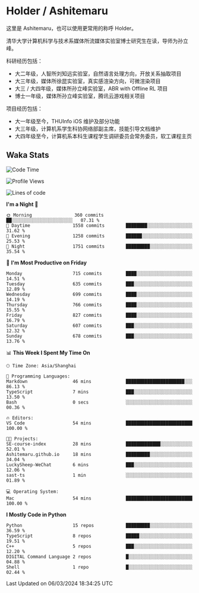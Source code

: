 # Holder / Ashitemaru

这里是 Ashitemaru，也可以使用更常用的称呼 Holder。

清华大学计算机科学与技术系媒体所流媒体实验室博士研究生在读，导师为孙立峰。

科研经历包括：

- 大二年级，人智所刘知远实验室，自然语言处理方向，开放关系抽取项目
- 大三年级，媒体所徐昆实验室，真实感渲染方向，可微渲染项目
- 大三 / 大四年级，媒体所孙立峰实验室，ABR with Offline RL 项目
- 博士一年级，媒体所孙立峰实验室，腾讯云游戏相关项目

项目经历包括：

- 大一年级至今，THUInfo iOS 维护及部分功能
- 大三年级，计算机系学生科协网络部副主席，技能引导文档维护
- 大四年级至今，计算机系本科生课程学生调研委员会常务委员，软工课程主页

## Waka Stats

<!--START_SECTION:waka-->
![Code Time](http://img.shields.io/badge/Code%20Time-1%2C024%20hrs%2018%20mins-blue)

![Profile Views](http://img.shields.io/badge/Profile%20Views-1-blue)

![Lines of code](https://img.shields.io/badge/From%20Hello%20World%20I%27ve%20Written-3.5%20million%20lines%20of%20code-blue)

**I'm a Night 🦉** 

```text
🌞 Morning                360 commits         ██░░░░░░░░░░░░░░░░░░░░░░░   07.31 % 
🌆 Daytime                1558 commits        ████████░░░░░░░░░░░░░░░░░   31.62 % 
🌃 Evening                1258 commits        ██████░░░░░░░░░░░░░░░░░░░   25.53 % 
🌙 Night                  1751 commits        █████████░░░░░░░░░░░░░░░░   35.54 % 
```
📅 **I'm Most Productive on Friday** 

```text
Monday                   715 commits         ████░░░░░░░░░░░░░░░░░░░░░   14.51 % 
Tuesday                  635 commits         ███░░░░░░░░░░░░░░░░░░░░░░   12.89 % 
Wednesday                699 commits         ████░░░░░░░░░░░░░░░░░░░░░   14.19 % 
Thursday                 766 commits         ████░░░░░░░░░░░░░░░░░░░░░   15.55 % 
Friday                   827 commits         ████░░░░░░░░░░░░░░░░░░░░░   16.79 % 
Saturday                 607 commits         ███░░░░░░░░░░░░░░░░░░░░░░   12.32 % 
Sunday                   678 commits         ███░░░░░░░░░░░░░░░░░░░░░░   13.76 % 
```


📊 **This Week I Spent My Time On** 

```text
🕑︎ Time Zone: Asia/Shanghai

💬 Programming Languages: 
Markdown                 46 mins             ██████████████████████░░░   86.13 % 
TypeScript               7 mins              ███░░░░░░░░░░░░░░░░░░░░░░   13.50 % 
Bash                     0 secs              ░░░░░░░░░░░░░░░░░░░░░░░░░   00.36 % 

🔥 Editors: 
VS Code                  54 mins             █████████████████████████   100.00 % 

🐱‍💻 Projects: 
SE-course-index          28 mins             █████████████░░░░░░░░░░░░   52.01 % 
Ashitemaru.github.io     18 mins             █████████░░░░░░░░░░░░░░░░   34.04 % 
LuckySheep-WeChat        6 mins              ███░░░░░░░░░░░░░░░░░░░░░░   12.06 % 
sast-ts                  1 min               ░░░░░░░░░░░░░░░░░░░░░░░░░   01.89 % 

💻 Operating System: 
Mac                      54 mins             █████████████████████████   100.00 % 
```

**I Mostly Code in Python** 

```text
Python                   15 repos            █████████░░░░░░░░░░░░░░░░   36.59 % 
TypeScript               8 repos             █████░░░░░░░░░░░░░░░░░░░░   19.51 % 
C++                      5 repos             ███░░░░░░░░░░░░░░░░░░░░░░   12.20 % 
DIGITAL Command Language 2 repos             █░░░░░░░░░░░░░░░░░░░░░░░░   04.88 % 
Shell                    1 repo              █░░░░░░░░░░░░░░░░░░░░░░░░   02.44 % 
```




 Last Updated on 06/03/2024 18:34:25 UTC
<!--END_SECTION:waka-->

<!--
**Ashitemaru/Ashitemaru** is a ✨ _special_ ✨ repository because its `README.md` (this file) appears on your GitHub profile.

Here are some ideas to get you started:

- 🔭 I’m currently working on ...
- 🌱 I’m currently learning ...
- 👯 I’m looking to collaborate on ...
- 🤔 I’m looking for help with ...
- 💬 Ask me about ...
- 📫 How to reach me: ...
- 😄 Pronouns: ...
- ⚡ Fun fact: ...
-->
